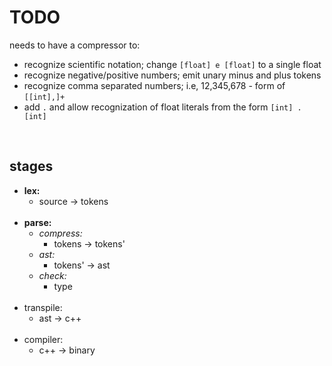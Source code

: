 # TODO

needs to have a compressor to:
- recognize scientific notation; change `[float] e [float]` to a single float
- recognize negative/positive numbers; emit unary minus and plus tokens
- recognize comma separated numbers; i.e, 12,345,678 - form of `[[int],]+`
- add `.` and allow recognization of float literals from the form `[int] . [int]`

<br>

## stages

- **lex:** <br>
  - source -> tokens<br><br>
- **parse:** <br>
  - _compress:_ <br>
    - tokens -> tokens'<br>
  - _ast:_<br>
    - tokens' -> ast<br>
  - _check:_<br>
    - type<br><br>
- transpile:<br>
    - ast -> c++<br><br>
- compiler:<br>
    - c++ -> binary<br>